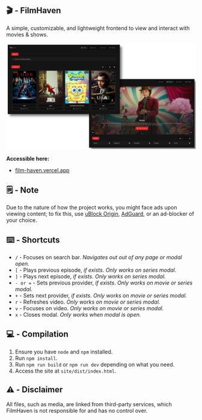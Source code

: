 ## 🎬 - FilmHaven

A simple, customizable, and lightweight frontend to view and interact with movies & shows.

<div align="center">
<img src="./assets/showcase.png" width="600"/>
</div>

**Accessible here:**

- <a target="\_blank" href="https://film-haven.vercel.app">film-haven.vercel.app</a>

## 🗒️ - Note

Due to the nature of how the project works, you might face ads upon viewing content; to fix this, use [uBlock Origin](https://ublockorigin.com), [AdGuard](http://adguard.com), or an ad-blocker of your choice.

## ⌨️ - Shortcuts

- `/` - Focuses on search bar. _Navigates out out of any page or modal open._
- `[` - Plays previous episode, _if exists_. _Only works on series modal._
- `]` - Plays next episode, _if exists_. _Only works on series modal._
- `- or =` - Sets previous provider, _if exists_. _Only works on movie or series modal._
- `+` - Sets next provider, _if exists_. _Only works on movie or series modal._
- `r` - Refreshes video. _Only works on movie or series modal._
- `v` - Focuses on video. _Only works on movie or series modal._
- `x` - Closes modal. _Only works when modal is open._

## 💻 - Compilation

1. Ensure you have `node` and `npm` installed.
2. Run `npm install`.
3. Run `npm run build` or `npm run dev` depending on what you need.
4. Access the site at `site/dist/index.html`.

## ⚠️ - Disclaimer

All files, such as media, are linked from third-party services, which FilmHaven is not responsible for and has no control over.
